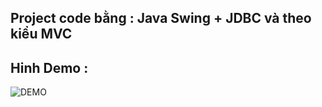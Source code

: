 ## Project code bằng : Java Swing + JDBC và theo kiểu MVC
## Hinh Demo : 
![DEMO](https://github.com/tranthudat2k1/management-student-java/blob/main/img/demo.jpg)